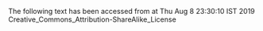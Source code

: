 The following text has been accessed from at Thu Aug 8 23:30:10 IST 2019
Creative_Commons_Attribution-ShareAlike_License
